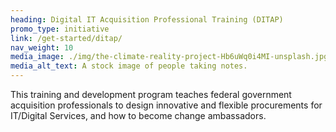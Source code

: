 ```yaml
---
heading: Digital IT Acquisition Professional Training (DITAP)
promo_type: initiative
link: /get-started/ditap/
nav_weight: 10
media_image: ./img/the-climate-reality-project-Hb6uWq0i4MI-unsplash.jpg
media_alt_text: A stock image of people taking notes.
---
```


This training and development program teaches federal government acquisition professionals to design innovative and flexible procurements for IT/Digital Services, and how to become change ambassadors.
